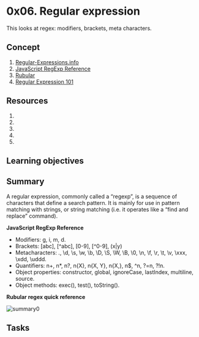 # 0x06. Regular expression
This looks at regex: modifiers, brackets, meta characters.

## Concept
1. [Regular-Expressions.info](https://www.regular-expressions.info/)
2. [JavaScript RegExp Reference](https://www.w3schools.com/jsref/jsref_obj_regexp.asp)
3. [Rubular](https://rubular.com/)
4. [Regular Expression 101](https://regex101.com/)

## Resources
1. []()
2. []()
3. []()
4. []()
5. []()

## Learning objectives

## Summary
A regular expression, commonly called a “regexp”, is a sequence of characters that define a search pattern.  It is mainly for use in pattern matching with strings, or string matching (i.e. it operates like a “find and replace” command).

**JavaScript RegExp Reference**
- Modifiers: g, i, m, d.
- Brackets: [abc], [^abc], [0-9], [^0-9], (x|y)
- Metacharacters: ., \d, \s, \w, \b, \D, \S, \W, \B, \0, \n, \f, \r, \t, \v, \xxx, \xdd, \uddd.
- Quantifiers: n+, n*, n?, n{X}, n{X, Y}, n{X,}, n$, ^n, ?=n, ?!n.
- Object properties: constructor, global, ignoreCase, lastIndex, multiline, source.
- Object methods: exec(), test(), toString().

**Rubular regex quick reference**

![summary0](https://github.com/Muthoni-Maryanne/alx-system_engineering-devops/assets/107298263/9b17d949-23dd-4bd0-860f-f9d3806a6c41)

## Tasks

